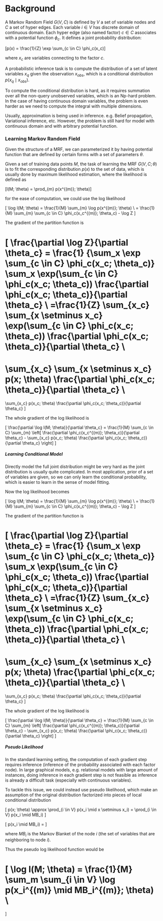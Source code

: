 # Background
A Markov Random Field $G(V, C)$ is defined by $V$ a set of variable nodes and $C$ a set of hyper edges. Each variable $i \in V$ has discrete domain of continuous domain. Each hyper edge (also named factor) $c \in C$ associates with a potential function $\phi_c$. It defines a joint probability distribution:

\[p(x) = \frac{1}{Z} \exp \sum_{c \in C} \phi_c(x_c)\]

where $x_c$ are variables connecting to the factor $c$.

A probabilistic inference task is to compute the distribution of a set of latent variables $x_{q}$ given the observation $x_{obs}$, which is a conditional distribution $p(x_{q} \mid x_{obs})$.

To compute the conditional distribution is hard, as it requires summation over all the non-query unobserved variables, which is an Np-hard problem. In the case of having continuous domain variables, the problem is even harder as we need to compute the integral with multiple dimensions.

Usually, approximation is being used in inference. e.g. Belief propagation, Variational inference, etc. However, the problem is still hard for model with continuous domain and with arbitrary potential function.

### Learning Markov Random Field
Given the structure of a MRF, we can parameterized it by having potential function that are defined by certain forms with a set of parameters $\theta$.

Given a set of training data points $M$, the task of learning the MRF $G(V,C; \theta)$ is to fit the corresponding distribution $p(x)$ to the set of data, which is usually done by maximum likelihood estimation, where the likelihood is defined as

\[l(M; \theta) = \prod_{m} p(x^{(m)}; \theta)\]

for the ease of computation, we could use the log likelihood

\[
\log l(M; \theta) = \frac{1}{M} \sum_{m} \log p(x^{(m)}; \theta) \\
= \frac{1}{M} \sum_{m} \sum_{c \in C} \phi_c(x_c^{(m)}; \theta_c) - \log Z
\]

The gradient of the partition function is

\[
\frac{\partial \log Z}{\partial \theta_c} =
\frac{1}
{\sum_x \exp \sum_{c \in C} \phi_c(x_c; \theta_c)}
\sum_x \exp(\sum_{c \in C} \phi_c(x_c; \theta_c))
\frac{\partial \phi_c(x_c; \theta_c)}{\partial \theta_c} \\
=\frac{1}{Z}
\sum_{x_c} \sum_{x \setminus x_c} \exp(\sum_{c \in C} \phi_c(x_c; \theta_c))
\frac{\partial \phi_c(x_c; \theta_c)}{\partial \theta_c} \\
=
\sum_{x_c} \sum_{x \setminus x_c} p(x; \theta)
\frac{\partial \phi_c(x_c; \theta_c)}{\partial \theta_c} \\
=
\sum_{x_c} p(x_c; \theta)
\frac{\partial \phi_c(x_c; \theta_c)}{\partial \theta_c}
\]

The whole gradient of the log likelihood is

\[
\frac{\partial \log l(M; \theta)}{\partial \theta_c}
= \frac{1}{M} \sum_{c \in C} \sum_{m}
\left[
\frac{\partial \phi_c(x_c^{(m)}; \theta_c)}{\partial \theta_c} -
\sum_{x_c} p(x_c; \theta) \frac{\partial \phi_c(x_c; \theta_c)}{\partial \theta_c}
\right]
\]

##### Learning Conditional Model
Directly model the full joint distribution might be very hard as the joint distribution is usually quite complicated. In most application, prior of a set of variables are given, so we can only learn the conditional probability, which is easier to learn in the sense of model fitting.

Now the log likelihood becomes

\[
\log l(M; \theta) = \frac{1}{M} \sum_{m} \log p(x^{(m)}; \theta) \\
= \frac{1}{M} \sum_{m} \sum_{c \in C} \phi_c(x_c^{(m)}; \theta_c) - \log Z
\]

The gradient of the partition function is

\[
\frac{\partial \log Z}{\partial \theta_c} =
\frac{1}
{\sum_x \exp \sum_{c \in C} \phi_c(x_c; \theta_c)}
\sum_x \exp(\sum_{c \in C} \phi_c(x_c; \theta_c))
\frac{\partial \phi_c(x_c; \theta_c)}{\partial \theta_c} \\
=\frac{1}{Z}
\sum_{x_c} \sum_{x \setminus x_c} \exp(\sum_{c \in C} \phi_c(x_c; \theta_c))
\frac{\partial \phi_c(x_c; \theta_c)}{\partial \theta_c} \\
=
\sum_{x_c} \sum_{x \setminus x_c} p(x; \theta)
\frac{\partial \phi_c(x_c; \theta_c)}{\partial \theta_c} \\
=
\sum_{x_c} p(x_c; \theta)
\frac{\partial \phi_c(x_c; \theta_c)}{\partial \theta_c}
\]

The whole gradient of the log likelihood is

\[
\frac{\partial \log l(M; \theta)}{\partial \theta_c}
= \frac{1}{M} \sum_{c \in C} \sum_{m}
\left[
\frac{\partial \phi_c(x_c^{(m)}; \theta_c)}{\partial \theta_c} -
\sum_{x_c} p(x_c; \theta) \frac{\partial \phi_c(x_c; \theta_c)}{\partial \theta_c}
\right]
\]

##### Pseudo Likelihood
In the standard learning setting, the computation of each gradient step requires inference (inference of the probability associated with each factor node). In large graphical models, e.g. relational models with large amount of instances, doing inference in each gradient step is not feasible as inference is already a difficult task (especially with continuous variables).

To tackle this issue, we could instead use pseudo likelihood, which make an assumption of the original distribution factorized into pieces of local conditional distribution

\[
p(x; \theta) \approx \prod_{i \in V} p(x_i \mid x \setminus x_i)
= \prod_{i \in V} p(x_i \mid MB_i)
\]

\[
p(x_i \mid MB_i) = 
\]

where $MB_i$ is the Markov Blanket of the node $i$ (the set of variables that are neighboring to node $i$).

Thus the pseudo log likelihood function would be

\[
\log l(M; \theta) = \frac{1}{M} \sum_m \sum_{i \in V} \log p(x_i^{(m)} \mid MB_i^{(m)}; \theta) \\
=
\]
